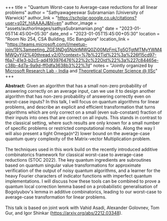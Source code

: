 +++
title = "Quantum Worst-case to Average-case reductions for all linear problems"
author = "Sathyawageeswar Subramanian (University of Warwick)"
author_link = "https://scholar.google.co.uk/citations?user=s02f_hIAAAAJ&hl=en"
author_image = "assets/authorImages/sathyaSubramanian.png"
date = "2023-01-05T14:45:00+05:30"
date_end = "2023-01-05T15:45:00+05:30"
location = "Room No 254, CSA Building, IISc Bangalore"
location_link = "https://teams.microsoft.com/l/meetup-join/19%3ameeting_ZGE3NDg5NzktMWQ0Zi00MzFmLTg5OTgtMTMyYWM4MWQyYjI2%40thread.v2/0?context=%7b%22Tid%22%3a%226f15cd97-f6a7-41e3-b2c5-ad4193976476%22%2c%22Oid%22%3a%227c84465e-c38b-4d7a-9a9d-ff0dfa3638b3%22%7d"
notes = "Jointly organized by <a href = "https://www.microsoft.com/en-us/research/lab/microsoft-research-india/" target= "_blank">Microsoft Research Lab - India</a> and <a href='https://www.csa.iisc.ac.in/theoretical-computer-science/' target= "_blank">Theoretical Computer Science @ IISc</a>"
+++

<b>Abstract:</b>
Given an algorithm that has a small non-zero probability of answering correctly on an average input, can we use it to
design another algorithm that has non-zero probability of answering correctly even on worst-case inputs? In this talk,
I will focus on quantum algorithms for linear problems, and describe an explicit and efficient transformation that
turns algorithms which are only correct on a small (even sub-constant) fraction of their inputs into ones that are
correct on all inputs. This stands in contrast to the classical setting, where such results are only known for a small
number of specific problems or restricted computational models. Along the way I will also present a tight Omega(n^2)
lower bound on the average-case quantum query complexity of the Matrix-vector Multiplication problem.
<br><br>
The techniques used in this work build on the recently introduced additive combinatorics framework for classical
worst-case to average-case reductions (STOC 2022). The key quantum ingredients are subroutines based on quantum
singular value transformations for approximate verification of the output of noisy quantum algorithms, and a
learner for the heavy Fourier characters of indicator functions with imperfect quantum implementations. I will
discuss how these tools can be combined to prove a quantum local correction lemma based on a probabilistic
generalisation of Bogolyubov's lemma in additive combinatorics, leading to our worst-case to average-case
transformation for linear problems.
<br><br>
This talk is based on joint work with Vahid Asadi, Alexander Golovnev, Tom Gur,
and Igor Shinkar (https://arxiv.org/abs/2212.03348).